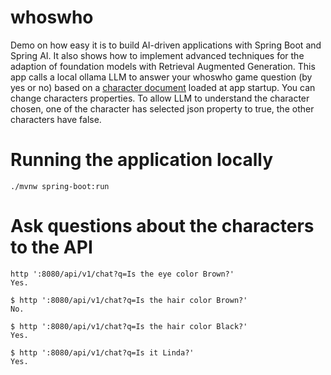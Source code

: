 # whoswho
Demo on how easy it is to build AI-driven applications with Spring Boot and Spring AI. 
It also shows how to implement advanced techniques for the adaption of foundation models with Retrieval Augmented Generation.
This app calls a local ollama LLM to answer your whoswho game question (by yes or no) based on a [character document](https://github.com/spuchol81/whoswho/blob/main/src/main/resources/static/Cards.json) loaded at app startup.
You can change characters properties. To allow LLM to understand the character chosen, one of the character has selected json property to true, the other characters have false.

# Running the application locally
```
./mvnw spring-boot:run
```

# Ask questions about the characters to the API
```
http ':8080/api/v1/chat?q=Is the eye color Brown?'
Yes.

$ http ':8080/api/v1/chat?q=Is the hair color Brown?'
No.

$ http ':8080/api/v1/chat?q=Is the hair color Black?'
Yes.

$ http ':8080/api/v1/chat?q=Is it Linda?'            
Yes.
```